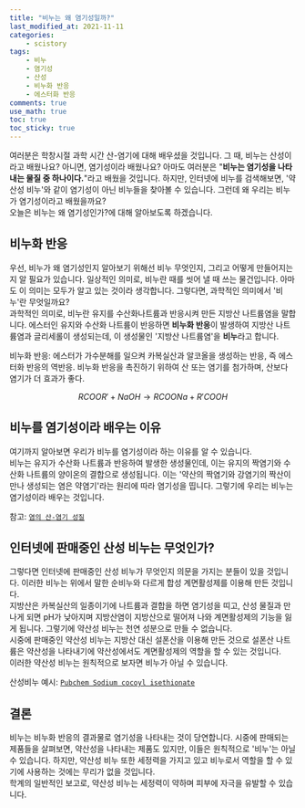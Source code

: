 ```yaml
---
title: "비누는 왜 염기성일까?"
last_modified_at: 2021-11-11
categories:
    - scistory
tags:
    - 비누
    - 염기성
    - 산성
    - 비누화 반응
    - 에스터화 반응
comments: true
use_math: true
toc: true
toc_sticky: true
---
```


여러분은 학창시절 과학 시간 산-염기에 대해 배우셨을 것입니다. 그 때, 비누는 산성이라고 배웠나요? 아니면, 염기성이라 배웠나요? 아마도 여러분은 "**비누는 염기성을 나타내는 물질 중 하나이다.**"라고 배웠을 것입니다. 하지만, 인터넷에 비누를 검색해보면, '약산성 비누'와 같이 염기성이 아닌 비누들을 찾아볼 수 있습니다. 그런데 왜 우리는 비누가 염기성이라고 배웠을까요?\
오늘은 비누는 왜 염기성인가?에 대해 알아보도록 하겠습니다.

## 비누화 반응

우선, 비누가 왜 염기성인지 알아보기 위해선 비누 무엇인지, 그리고 어떻게 만들어지는지 알 필요가 있습니다. 일상적인 의미로, 비누란 때를 씻어 낼 때 쓰는 물건입니다. 아마도 이 의미는 모두가 알고 있는 것이라 생각합니다. 그렇다면, 과학적인 의미에서 '비누'란 무엇일까요? \
과학적인 의미로, 비누란 유지를 수산화나트륨과 반응시켜 만든 지방산 나트륨염을 말합니다. 에스터인 유지와 수산화 나트륨이 반응하면 **비누화 반응**이 발생하여 지방산 나트륨염과 글리세롤이 생성되는데, 이 생성물인 '지방산 나트륨염'을 **비누**라고 합니다.

비누화 반응: 에스터가 가수분해를 일으켜 카복실산과 알코올을 생성하는 반응, 즉 에스터화 반응의 역반응. 비누화 반응을 촉진하기 위하여 산 또는 염기를 첨가하며, 산보다 염기가 더 효과가 좋다.

$$RCOOR'+NaOH→RCOONa+R'COOH$$

## 비누를 염기성이라 배우는 이유

여기까지 알아보면 우리가 비누를 염기성이라 하는 이유를 알 수 있습니다.\
비누는 유지가 수산화 나트륨과 반응하여 발생한 생성물인데, 이는 유지의 짝염기와 수산화 나트륨의 양이온의 결합으로 생성됩니다. 이는 '약산의 짝염기와 강염기의 짝산이 만나 생성되는 염은 약염기'라는 원리에 따라 염기성을 띱니다. 그렇기에 우리는 비누는 염기성이라 배우는 것입니다.

참고: [``염의 산-염기 성질``](https://chemilk02.github.io/chemistry14/C-14-08)

## 인터넷에 판매중인 산성 비누는 무엇인가?

그렇다면 인터넷에 판매중인 산성 비누가 무엇인지 의문을 가지는 분들이 있을 것입니다. 이러한 비누는 위에서 말한 순비누와 다르게 합성 계면활성제를 이용해 만든 것입니다.\
지방산은 카복실산의 일종이기에 나트륨과 결합을 하면 염기성을 띠고, 산성 물질과 만나게 되면 pH가 낮아지며 지방산염이 지방산으로 떨어져 나와 계면활성제의 기능을 잃게 됩니다. 그렇기에 약산성 비누는 천연 성분으로 만들 수 없습니다.\
시중에 판매중인 약산성 비누는 지방산 대신 설폰산을 이용해 만든 것으로 설폰산 나트륨은 약산성을 나타내기에 약산성에서도 계면활성제의 역할을 할 수 있는 것입니다. \
이러한 약산성 비누는 원칙적으로 보자면 비누가 아닐 수 있습니다.

산성비누 예시: [``Pubchem Sodium cocoyl isethionate``](https://pubchem.ncbi.nlm.nih.gov/compound/123134487)

## 결론

비누는 비누화 반응의 결과물로 염기성을 나타내는 것이 당연합니다. 시중에 판매되는 제품들을 살펴보면, 약산성을 나타내는 제품도 있지만, 이들은 원칙적으로 '비누'는 아닐 수 있습니다. 하지만, 약산성 비누 또한 세정력을 가지고 있고 비누로서 역할을 할 수 있기에 사용하는 것에는 무리가 없을 것입니다.\
학계의 일반적인 보고로, 약산성 비누는 세정력이 약하며 피부에 자극을 유발할 수 있습니다. 
